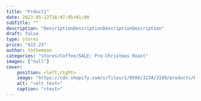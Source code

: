 ```yaml
---
title: "Prduct1"
date: 2023-05-22T16:07:05+01:00
subTitle: ""
description: "DescriptionDescriptionDescriptionDescription"
draft: false
type: stores
price: "$12.23"
author: tothemoon
categories: "stores/Coffee/SALE: Pre-Christmas Roast"
images: ["null"]
cover:
    position: <left,right>
    image: "https://cdn.shopify.com/s/files/1/0508/3234/3189/products/RubberSealLRSQ_1400x.jpg?v=1631382093"
    alt: "<alt text>"
    caption: "<text>"
---
```

